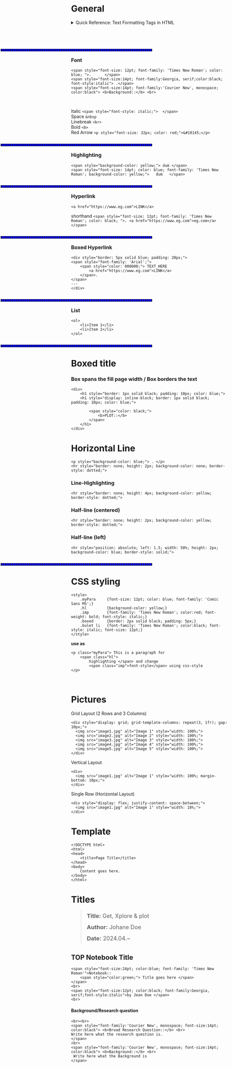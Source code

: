 # General

<details>
<summary> Quick Reference: Text Formatting Tags in HTML </summary>

| **Tag**      | **Purpose**                 | **Default Style**           |
|--------------|-----------------------------|-----------------------------|
| `<mark>`     | Highlight text              | Yellow background           |
| `<b>`        | Bold text (stylistic)       | Bold                        |
| `<strong>`   | Important text              | Bold                        |
| `<i>`        | Italic text (stylistic)     | Italic                      |
| `<em>`       | Emphasized text             | Italic                      |
| `<var>`      | Variables                   | Italic                      |
| `<u>`        | Underlined text             | Underline                   |
| `<ins>`      | Inserted text               | Underline                   |
| `<del>`      | Deleted text                | Strikethrough               |
| `<s>`        | Strikethrough (irrelevant)  | Strikethrough               |
| `<code>`     | Inline code snippet         | Monospace                   |
| `<pre>`      | Preformatted text           | Monospace with spacing      |
| `<kbd>`      | Keyboard input              | Monospace key-like text     |
| `<small>`    | Fine print                  | Smaller font                |
| `<sup>`      | Superscript text            | Raised text                 |
| `<sub>`      | Subscript text              | Lowered text                |

</details>

<br><br>


<hr style="position: absolute; left: 1.5; width: 50%; height: 2px; background-color: blue; border-style: dotted;">  <br>

### Font 
```
<span style="font-size: 12pt; font-family: 'Times New Roman'; color: blue; ">.      </span>  
<span style="font-size:14pt; font-family:Georgia, serif;color:black;  font-style:italic"> .</span>  
<span style="font-size:14pt; font-family:'Courier New', monospace; color:black"> <b>Background::</b> <br>
```
<br>

Italic `<span style="font-style: italic;">  </span>`  
Space `&nbsp`  
Linebreak `<br>`  
Bold `<b>`  
Red Arrow `<p style="font-size: 32px; color: red;">&#10145;</p>`  


<hr style="position: absolute; left: 1.5; width: 50%; height: 2px; background-color: blue; border-style: dotted;">  <br>

### Highlighting 
```
<span style="background-color: yellow;"> dum </span>
<span style="font-size: 14pt; color: blue; font-family: 'Times New Roman'; background-color: yellow;">   dum   </span>
```


<hr style="position: absolute; left: 1.5; width: 50%; height: 2px; background-color: blue; border-style: dotted;">  <br>

### Hyperlink
```
<a href="https://www.eg.com">LINK</a>
```
shorthand `<span style="font-size: 12pt; font-family: 'Times New Roman'; color: black; ">. <a href="https://www.eg.com">eg.com</a> </span>` 



<hr style="position: absolute; left: 1.5; width: 50%; height: 2px; background-color: blue; border-style: dotted;">  <br>

### Boxed Hyperlink
```
<div style="border: 5px solid blue; padding: 20px;">
<span style="font-family: 'Arial';">
    <span style="color: 008000;"> TEXT_HERE  
	    <a href="https://www.eg.com">LINK</a> 
    </span>.
</span>
---
</div>
```

<hr style="position: absolute; left: 1.5; width: 50%; height: 2px; background-color: blue; border-style: dotted;">  <br>

### List
```
<ol>
    <li>Item 1</li>
    <li>Item 2</li>
</ol>
```

<hr style="position: absolute; left: 1.5; width: 50%; height: 2px; background-color: blue; border-style: dotted;">  <br>


# Boxed title  

### Box spans the fill page width / Box borders the text
```   
<div>
    <h1 style="border: 1px solid black; padding: 10px; color: blue;">
    <h1 style="display: inline-block; border: 1px solid black; padding: 10px; color: blue;">

        <span style="color: black;">
            <b>PLOT::</b> 
        </span>
    </h1>
</div>
```   


# Horizontal Line
```
<p style="background-color: blue;"> . </p>
<hr style="border: none; height: 2px; background-color: none; border-style: dotted;">
```
### Line-Highlighting
```
<hr style="border: none; height: 4px; background-color: yellow; border-style: dotted;">
```

### Half-line (centered)
```
<hr style="border: none; height: 2px; background-color: yellow; border-style: dotted;">
```

### Half-line (left)
```
<hr style="position: absolute; left: 1.5; width: 50%; height: 2px; background-color: blue; border-style: solid;">
```

<hr style="position: absolute; left: 1.5; width: 50%; height: 2px; background-color: blue; border-style: dotted;">  <br>

# CSS styling
```
<style>
    .myPara     {font-size: 12pt; color: blue; font-family: 'Comic Sans MS';}
    .hl         {background-color: yellow;}
    .imp        {font-family: 'Times New Roman'; color:red; font-weight: bold; font-style: italic;}
    .boxed      {border: 2px solid black; padding: 5px;}
    .bulet li   {font-family: 'Times New Roman'; color:black; font-style: italic; font-size: 12pt;}
</style>
```
**use as**  
```
<p class="myPara"> This is a paragraph for 
    <span class="hl"> 
        highlighting </span> and change 
        <span class="imp">font-style</span> using css-style
</p>
```

<br>

# Pictures  
Grid Layout (2 Rows and 3 Columns)  
```
<div style="display: grid; grid-template-columns: repeat(3, 1fr); gap: 10px;">
  <img src="image1.jpg" alt="Image 1" style="width: 100%;">
  <img src="image2.jpg" alt="Image 2" style="width: 100%;">
  <img src="image3.jpg" alt="Image 3" style="width: 100%;">
  <img src="image4.jpg" alt="Image 4" style="width: 100%;">
  <img src="image5.jpg" alt="Image 5" style="width: 100%;">
</div>  
```

Vertical Layout
```
<div>
  <img src="image1.jpg" alt="Image 1" style="width: 100%; margin-bottom: 10px;">
</div>
```  

Single Row (Horizontal Layout)  
```
<div style="display: flex; justify-content: space-between;">
  <img src="image1.jpg" alt="Image 1" style="width: 18%;">
</div>
```


# Template
```
<!DOCTYPE html>
<html>
<head>
    <title>Page Title</title>
</head>
<body>
    Content goes here.
</body>
</html>
```

# Titles
<blockquote style="font-size: 18px; line-height: 2;">
  <strong>Title:</strong> Get, Xplore & plot <br>
  <strong>Author:</strong> Johane Doe <br>
  <strong>Date:</strong> 2024.04.~<br>
</blockquote>

## TOP Notebook Title
```
<span style="font-size:24pt; color:blue; font-family: 'Times New Roman'">Notebook:: 
    <span style="color:green;"> Title goes here </span>
</span>
<br>
<span style="font-size:12pt; color:black; font-family:Georgia, serif;font-style:italic">by Jean Doe </span>
<br>
```

#### Background/Research question
```
<br><br>  
<span style="font-family:'Courier New', monospace; font-size:14pt; color:black"> <b>Broad Research Question::</b> <br>  
Write here what the research question is.
</span>
<br>
<span style="font-family:'Courier New', monospace; font-size:14pt; color:black"> <b>Background::</b> <br>
 Write here what the Background is
</span>
```